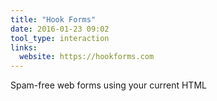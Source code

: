 ```yaml
---
title: "Hook Forms"
date: 2016-01-23 09:02
tool_type: interaction
links:
  website: https://hookforms.com
---
```

Spam-free web forms using your current HTML
